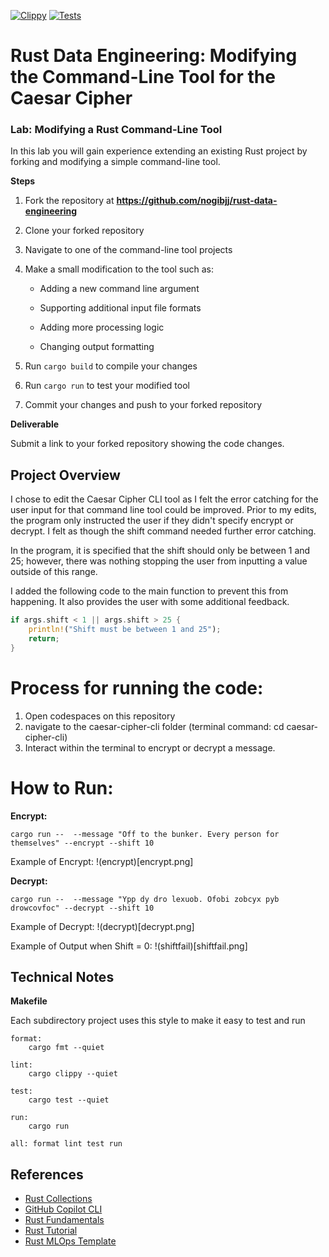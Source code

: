[![Clippy](https://github.com/nogibjj/rust-data-engineering/actions/workflows/lint.yml/badge.svg)](https://github.com/nogibjj/rust-data-engineering/actions/workflows/lint.yml)
[![Tests](https://github.com/nogibjj/rust-data-engineering/actions/workflows/tests.yml/badge.svg)](https://github.com/nogibjj/rust-data-engineering/actions/workflows/tests.yml)


# Rust Data Engineering: Modifying the Command-Line Tool for the Caesar Cipher 

### Lab:  Modifying a Rust Command-Line Tool

In this lab you will gain experience extending an existing Rust project by forking and modifying a simple command-line tool.

**Steps**

1. Fork the repository at **https://github.com/nogibjj/rust-data-engineering**

2. Clone your forked repository 

3. Navigate to one of the command-line tool projects

4. Make a small modification to the tool such as:

   - Adding a new command line argument
    
   - Supporting additional input file formats
    
   - Adding more processing logic
    
   - Changing output formatting

5. Run `cargo build` to compile your changes  

6. Run `cargo run` to test your modified tool

7. Commit your changes and push to your forked repository


**Deliverable**

Submit a link to your forked repository showing the code changes.

## Project Overview

I chose to edit the Caesar Cipher CLI tool as I felt the error catching for the user input for that command line tool could be improved. 
Prior to my edits, the program only instructed the user if they didn't specify encrypt or decrypt. I felt as though the shift command needed further error catching. 

In the program, it is specified that the shift should only be between 1 and 25; however, there was nothing stopping the user from inputting a value outside of this range. 

I added the following code to the main function to prevent this from happening. It also provides the user with some additional feedback.

```rust
if args.shift < 1 || args.shift > 25 {
	println!("Shift must be between 1 and 25");
	return;
}   
```

# Process for running the code:
1. Open codespaces on this repository
2. navigate to the caesar-cipher-cli folder (terminal command: cd caesar-cipher-cli)
3. Interact within the terminal to encrypt or decrypt a message.

# How to Run: 

**Encrypt:**
```
cargo run --  --message "Off to the bunker. Every person for themselves" --encrypt --shift 10
```
Example of Encrypt:
!(encrypt)[encrypt.png]

**Decrypt:**
```
cargo run --  --message "Ypp dy dro lexuob. Ofobi zobcyx pyb drowcovfoc" --decrypt --shift 10
```
Example of Decrypt:
!(decrypt)[decrypt.png]

Example of Output when Shift = 0:
!(shiftfail)[shiftfail.png]



## Technical Notes

**Makefile**

Each subdirectory project uses this style to make it easy to test and run

```
format:
	cargo fmt --quiet

lint:
	cargo clippy --quiet

test:
	cargo test --quiet

run:
	cargo run 

all: format lint test run
```


## References

* [Rust Collections](https://doc.rust-lang.org/std/collections/index.html)
* [GitHub Copilot CLI](https://www.npmjs.com/package/@githubnext/github-copilot-cli)
* [Rust Fundamentals](https://github.com/alfredodeza/rust-fundamentals)
* [Rust Tutorial](https://nogibjj.github.io/rust-tutorial/)
* [Rust MLOps Template](https://github.com/nogibjj/mlops-template)
